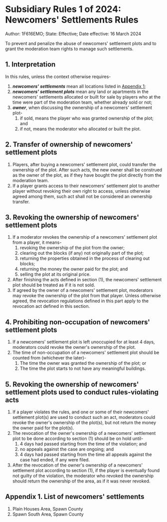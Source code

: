 # Subsidiary Rules 1 of 2024: Newcomers' Settlements Rules

Author: 1F616EMO; State: Effective; Date effective: 16 March 2024

To prevent and penalize the abuse of newcomers' settlement plots and to grant the moderation team rights to manage such settlements.

## 1. Interpretation

In this rules, unless the context otherwise requires-

1. ***newcomers' settlements*** mean all locations listed in [Appendix 1](#appendix-1-list-of-newcomers-settlements);
2. ***newcomers' settlement plots*** mean any land or apartments in the newcomers' settlements allocated or built for sale by players who at the time were part of the moderation team, whether already sold or not;
3. ***owner***, when discussing the ownership of a newcomers' settlement plot-
    1. if sold, means the player who was granted ownership of the plot; and
    2. if not, means the moderator who allocated or built the plot.

## 2. Transfer of ownership of newcomers' settlement plots

1. Players, after buying a newcomers' settlement plot, could transfer the ownership of the plot. After such acts, the new owner shall be construed as the owner of the plot, as if they have bought the plot directly from the moderation team.
2. If a player grants access to their newcomers' settlement plot to another player without revoking their own right to access, unless otherwise agreed among them, such act shall not be considered an ownership transfer.

## 3. Revoking the ownership of newcomers' settlement plots

1. If a moderator revokes the ownership of a newcomers' settlement plot from a player, it means-
    1. revoking the ownership of the plot from the owner;
    2. clearing out the blocks (if any) not originally part of the plot;
    3. returning the properties obtained in the process of clearing out blocks;
    4. returning the money the owner paid for the plot; and
    5. selling the plot at its original price.
2. After finishing the acts defined in section (1), the newcomers' settlement plot should be treated as if it is not sold.
3. If agreed by the owner of a newcomers' settlement plot, moderators may revoke the ownership of the plot from that player. Unless otherwise agreed, the revocation regulations defined in this part apply to the revocation act defined in this section.

## 4. Prohibiting non-occupation of newcomers' settlement plots

1. If a newcomers' settlement plot is left unoccupied for at least 4 days, moderators could revoke the owner's ownership of the plot.
2. The time of non-occupation of a newcomers' settlement plot should be counted from (whichever the later)-
    1. The time the owner was granted the ownership of the plot; or
    2. The time the plot starts to not have any meaningful buildings.

## 5. Revoking the ownership of newcomers' settlement plots used to conduct rules-violating acts

1. If a player violates the rules, and one or some of their newcomers' settlement plot(s) are used to conduct such an act, moderators could revoke the owner's ownership of the plot(s), but not return the money the owner paid for the plot(s).
2. The revocation of the owner's ownership of a newcomers' settlement plot to be done according to section (1) should be on hold until-
    1. 4 days had passed starting from the time of the violation; and
    2. no appeals against the case are ongoing; and
    3. 4 days had passed starting from the time all appeals against the case had ended, if any were filed.
3. After the revocation of the owner's ownership of a newcomers' settlement plot according to section (1), if the player is eventually found not guilty of the violation, the moderator who revoked the ownership should return the ownership of the area, as if it was never revoked.

## Appendix 1. List of newcomers' settlements

1. Plain Houses Area, Spawn County
2. Spawn South Area, Spawn County
